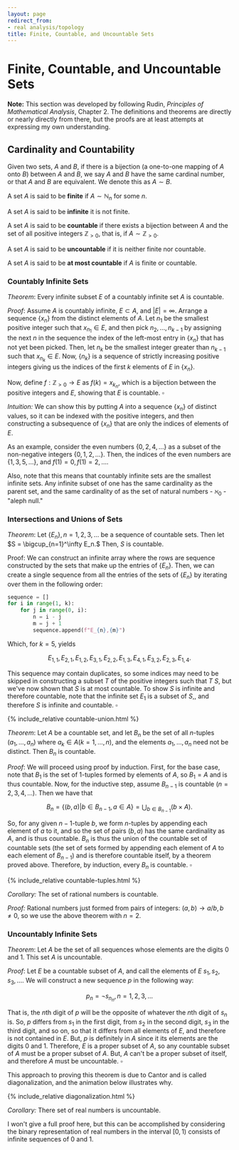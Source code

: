 ```yaml
---
layout: page
redirect_from:
- real analysis/topology
title: Finite, Countable, and Uncountable Sets
---
```


# Finite, Countable, and Uncountable Sets

**Note:** This section was developed by following Rudin, *Principles of Mathematical Analysis*, Chapter 2. The definitions and theorems are directly or nearly directly from there, but the proofs are at least attempts at expressing my own understanding.

## Cardinality and Countability

Given two sets, $A$ and $B$, if there is a bijection (a one-to-one mapping of $A$ onto $B$) between $A$ and $B$, we say $A$ and $B$ have the same cardinal number, or that $A$ and $B$ are equivalent. We denote this as $A \sim B$.

A set $A$ is said to be **finite** if $A \sim \mathbb{N}_n$ for some $n.$

A set $A$ is said to be **infinite** it is not finite.

A set $A$ is said to be **countable** if there exists a bijection between $A$ and the set of all positive integers $\mathbb{Z}_{>0}$, that is, if $A \sim \mathbb{Z}_{>0}.$

A set $A$ is said to be **uncountable** if it is neither finite nor countable.

A set $A$ is said to be **at most countable** if $A$ is finite or countable.

### Countably Infinite Sets

*Theorem*: Every infinite subset $E$ of a countably infinite set $A$ is countable.

*Proof*: Assume $A$ is countably infinite, $E \subset A,$ and $|E| = \infty.$ Arrange a sequence $\{x_n\}$ from the distinct elements of $A$. Let $n_1$ be the smallest positive integer such that $x_{n_1} \in E,$ and then pick $n_2, \dots, n_{k-1}$ by assigning the next $n$ in the sequence the index of the left-most entry in $\{x_n\}$ that has not yet been picked. Then, let $n_k$ be the smallest integer greater than $n_{k-1}$ such that $x_{n_k} \in E.$ Now, $\{n_k\}$ is a sequence of strictly increasing positive integers giving us the indices of the first $k$ elements of $E$ in $\{x_n\}.$

Now, define $f : \mathbb{Z}_{>0} \to E$ as $f(k) = {x_{k_n}}$, which is a bijection between the positive integers and $E$, showing that $E$ is countable. $\square$

*Intuition:* We can show this by putting $A$ into a sequence $\{x_n\}$ of distinct values, so it can be indexed with the positive integers, and then constructing a subsequence of $\{x_n\}$ that are only the indices of elements of $E.$

As an example, consider the even numbers $\{0, 2, 4, \dots\}$ as a subset of the non-negative integers $\{0, 1, 2, \dots\}.$ Then, the indices of the even numbers are $\{1, 3, 5, \dots\},$ and $f(1) = 0, f(1) = 2, \dots.$

Also, note that this means that countably infinite sets are the smallest infinite sets. Any infinite subset of one has the same cardinality as the parent set, and the same cardinality of as the set of natural numbers - $\aleph_0$ - "aleph null."

### Intersections and Unions of Sets

*Theorem*: Let $\{E_n\}, n = 1, 2, 3, \dots$ be a sequence of countable sets. Then let $S = \bigcup_{n=1}^\infty E_n.$ Then, $S$ is countable.

Proof: We can construct an infinite array where the rows are sequence constructed by the sets that make up the entries of $\{E_n\}.$ Then, we can create a single sequence from all the entries of the sets of $\{E_n\}$ by iterating over them in the following order:

```python
sequence = []
for i in range(1, k):
    for j in range(0, i):
        n = i - j
        m = j + 1
        sequence.append(f"E_{n},{m}")
```

Which, for $k = 5,$ yields

$$ E_{1,1}, E_{2,1}, E_{1,2}, E_{3,1}, E_{2,2}, E_{1,3}, E_{4,1}, E_{3,2}, E_{2,3}, E_{1,4}. $$

This sequence may contain duplicates, so some indices may need to be skipped in constructing a subset $T$ of the positive integers such that $T ~ S,$ but we've now shown that $S$ is at most countable. To show $S$ is infinite and therefore countable, note that the infinite set $E_1$ is a subset of $S,$, and therefore $S$ is infinite and countable. $\square$

{% include_relative countable-union.html %}

*Theorem*: Let $A$ be a countable set, and let $B_n$ be the set of all $n$-tuples $(a_1, \dots, a_n)$ where $a_k \in A (k = 1, \dots, n),$ and the elements $a_1, \dots, a_n$ need not be distinct. Then $B_n$ is countable.

*Proof*: We will proceed using proof by induction. First, for the base case, note that $B_1$ is the set of $1$-tuples formed by elements of $A$, so $B_1 = A$ and is thus countable. Now, for the inductive step, assume $B_{n-1}$ is countable $(n = 2, 3, 4, \dots).$ Then we have that

$$ B_n = \{(b,a) | b \in B_{n-1}, a \in A\} = \bigcup_{b \in B_{n-1}} ({b} \times A). $$

So, for any given $n-1$-tuple $b$, we form $n$-tuples by appending each element of $a$ to it, and so the set of pairs $(b,a)$ has the same cardinality as $A,$ and is thus countable. $B_n$ is thus the union of the countable set of countable sets (the set of sets formed by appending each element of $A$ to each element of $B_{n-1}$) and is therefore countable itself, by a theorem proved above. Therefore, by induction, every $B_n$ is countable. $\square$

{% include_relative countable-tuples.html %}

*Corollary:* The set of rational numbers is countable.

*Proof:* Rational numbers just formed from pairs of integers: $(a, b) \to a/b, b \neq 0,$ so we use the above theorem with $n = 2.$

### Uncountably Infinite Sets

*Theorem*: Let $A$ be the set of all sequences whose elements are the digits $0$ and $1$. This set $A$ is uncountable.

*Proof*: Let $E$ be a countable subset of $A,$ and call the elements of $E$ $s_1, s_2, s_3, \dots.$ We will construct a new sequence $p$ in the following way:

$$ p_n = \neg s_{n_n}, n = 1, 2, 3, \dots $$

That is, the $n$th digit of $p$ will be the opposite of whatever the $n$th digit of $s_n$ is. So, $p$ differs from $s_1$ in the first digit, from $s_2$ in the second digit, $s_3$ in the third digit, and so on, so that it differs from all elements of $E,$ and therefore is not contained in $E.$ But, $p$ is definitely in $A$ since it its elements are the digits $0$ and $1.$ Therefore, $E$ is a proper subset of $A,$ so any countable subset of $A$ must be a proper subset of $A.$ But, $A$ can't be a proper subset of itself, and therefore $A$ must be uncountable. $\square$ 

This approach to proving this theorem is due to Cantor and is called diagonalization, and the animation below illustrates why.

{% include_relative diagonalization.html %}

*Corollary:* There set of real numbers is uncountable.

I won't give a full proof here, but this can be accomplished by considering the binary representation of real numbers in the interval $[0, 1)$ consists of infinite sequences of $0$ and $1$.
